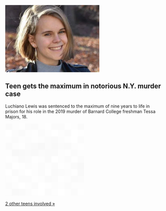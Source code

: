 
![Teen gets the maximum in notorious N.Y. murder case](./20211014235903.png)
## Teen gets the maximum in notorious N.Y. murder case

Luchiano Lewis was sentenced to the maximum of nine years to life in prison for his role in the 2019 murder of Barnard College freshman Tessa Majors, 18.

![pic](../square_bg.png)

[2 other teens involved »](https://www.yahoo.com/gma/teen-sentenced-maximum-killing-barnard-193800528.html)
